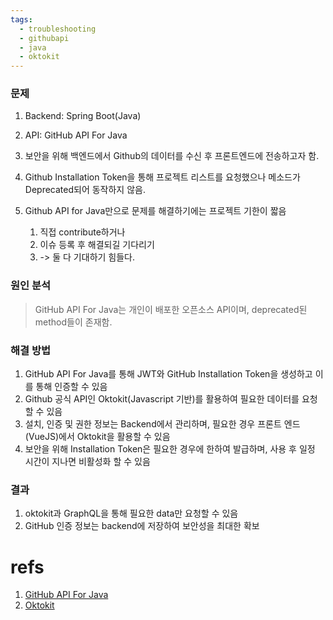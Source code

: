 ```yaml
---
tags:
  - troubleshooting
  - githubapi
  - java
  - oktokit
---
```

### 문제
1. Backend: Spring Boot(Java)
2. API: GitHub API For Java

1. 보안을 위해 백엔드에서 Github의 데이터를 수신 후 프론트엔드에 전송하고자 함.
 2. Github Installation Token을 통해 프로젝트 리스트를 요청했으나 메소드가 Deprecated되어 동작하지 않음.
 3. Github API for Java만으로 문제를 해결하기에는 프로젝트 기한이 짧음
	 1. 직접 contribute하거나
	 2. 이슈 등록 후 해결되길 기다리기
	 3. -> 둘 다 기대하기 힘들다.

### 원인 분석
> GitHub API For Java는 개인이 배포한 오픈소스 API이며, deprecated된 method들이 존재함.
### 해결 방법
1. GitHub API For Java를 통해 JWT와 GitHub Installation Token을 생성하고 이를 통해 인증할 수 있음
2. Github 공식 API인 Oktokit(Javascript 기반)를 활용하여 필요한 데이터를 요청할 수 있음
3. 설치, 인증 및 권한 정보는 Backend에서 관리하며, 필요한 경우 프론트 엔드(VueJS)에서 Oktokit을 활용할 수 있음
4. 보안을 위해 Installation Token은 필요한 경우에 한하여 발급하며, 사용 후 일정 시간이 지나면 비활성화 할 수 있음

### 결과
1. oktokit과 GraphQL을 통해 필요한 data만 요청할 수 있음
2. GitHub 인증 정보는 backend에 저장하여 보안성을 최대한 확보

# refs
1. [GitHub API For Java](https://github-api.kohsuke.org/)
2. [Oktokit](https://github.com/octokit)
